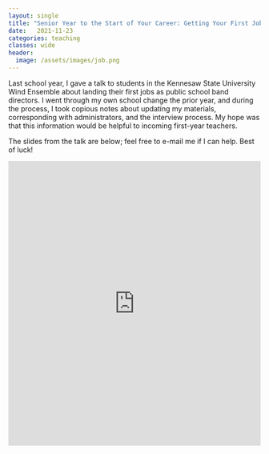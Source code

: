 ```yaml
---
layout: single
title: "Senior Year to the Start of Your Career: Getting Your First Job in the Georgia Public Schools"
date:   2021-11-23
categories: teaching
classes: wide
header:
  image: /assets/images/job.png
---
```

Last school year, I gave a talk to students in the Kennesaw State University Wind Ensemble about landing their first jobs as public school band directors. I went through my own school change the prior year, and during the process, I took copious notes about updating my materials, corresponding with administrators, and the interview process. My hope was that this information would be helpful to incoming first-year teachers.

The slides from the talk are below; feel free to e-mail me if I can help. Best of luck!

<style>
.responsive-wrap iframe{ max-width: 100%;}
</style>
<div class="responsive-wrap">
  <iframe src="https://docs.google.com/presentation/d/10ry59wTaBQAIMYfAoW4Z-y1-sH7OPuFn8FCN8ZZKR3E/embed?start=false&loop=false&delayms=3000" frameborder="0" width="960" height="569" allowfullscreen="true" mozallowfullscreen="true" webkitallowfullscreen="true"></iframe>
</div>
